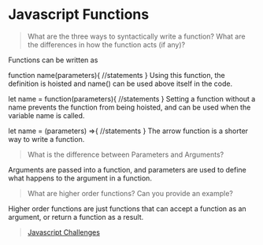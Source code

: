 # Javascript Functions

> What are the three ways to syntactically write a function? What are the differences in how the function acts (if any)?

Functions can be written as


function name(parameters){
  //statements
}
Using this function, the definition is hoisted and name() can be used above itself in the code.

let name = function(parameters){
  //statements
}
Setting a function without a name prevents the function from being hoisted, and can be used when the variable name is called.

let name = (parameters) =>{
  //statements
}
The arrow function is a shorter way to write a function.


> What is the difference between Parameters and Arguments?

Arguments are passed into a function, and parameters are used to define what happens to the argument in a function.

> What are higher order functions? Can you provide an example?

Higher order functions are just functions that can accept a function as an argument, or return a function as a result. 

> [Javascript Challenges](https://connorh14.github.io/js-tests-loops-and-arrays/)